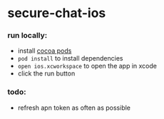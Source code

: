 # secure-chat-ios

### run locally:
* install [cocoa pods](https://cocoapods.org/)
* `pod install` to install dependencies
* `open ios.xcworkspace` to open the app in xcode
* click the run button

### todo:
* refresh apn token as often as possible
